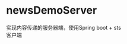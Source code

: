 # newsDemoServer
实现内容传递的服务器端，使用Spring boot + sts <br>
<a herf="https://github.com/XTF1182741213/newsDemo">客户端</a>
